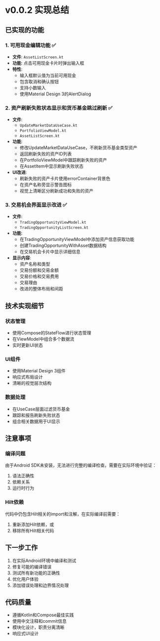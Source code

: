 # v0.0.2 实现总结

## 已实现的功能

### 1. 可用现金编辑功能 ✅
- **文件**: `AssetListScreen.kt`
- **功能**: 点击可用现金卡片时弹出输入框
- **特性**:
  - 输入框默认值为当前可用现金
  - 包含取消和确认按钮
  - 支持小数输入
  - 使用Material Design 3的AlertDialog

### 2. 资产刷新失败状态显示和货币基金跳过刷新 ✅
- **文件**: 
  - `UpdateMarketDataUseCase.kt`
  - `PortfolioViewModel.kt`
  - `AssetListScreen.kt`
- **功能**:
  - 修改UpdateMarketDataUseCase，不刷新货币基金类型资产
  - 返回刷新失败的资产ID列表
  - 在PortfolioViewModel中跟踪刷新失败的资产
  - 在AssetItem中显示刷新失败状态
- **UI改进**:
  - 刷新失败的资产卡片使用errorContainer背景色
  - 在资产名称旁显示警告图标
  - 视觉上清晰区分刷新成功和失败的资产

### 3. 交易机会界面显示改进 ✅
- **文件**:
  - `TradingOpportunityViewModel.kt`
  - `TradingOpportunityListScreen.kt`
- **功能**:
  - 在TradingOpportunityViewModel中添加资产信息获取功能
  - 创建TradingOpportunityWithAsset数据结构
  - 在交易机会卡片中显示详细信息
- **显示内容**:
  - 资产名称和类型
  - 交易份额和交易金额
  - 交易价格和交易费用
  - 交易理由
  - 改进的整体布局和间距

## 技术实现细节

### 状态管理
- 使用Compose的StateFlow进行状态管理
- 在ViewModel中组合多个数据流
- 实时更新UI状态

### UI组件
- 使用Material Design 3组件
- 响应式布局设计
- 清晰的视觉层次结构

### 数据处理
- 在UseCase层面过滤货币基金
- 跟踪和报告刷新失败状态
- 组合相关数据用于UI显示

## 注意事项

### 编译问题
由于Android SDK未安装，无法进行完整的编译检查。需要在实际环境中验证：
1. 语法正确性
2. 依赖关系
3. 运行时行为

### Hilt依赖
代码中仍包含Hilt相关的import和注解，在实际编译前需要：
1. 重新添加Hilt依赖，或
2. 移除所有Hilt相关代码

## 下一步工作

1. 在实际Android环境中编译和测试
2. 修复可能的编译错误
3. 测试所有新功能的正确性
4. 优化用户体验
5. 添加错误处理和边界情况处理

## 代码质量

- 遵循Kotlin和Compose最佳实践
- 使用中文注释和commit信息
- 模块化设计，职责分离清晰
- 响应式UI设计
